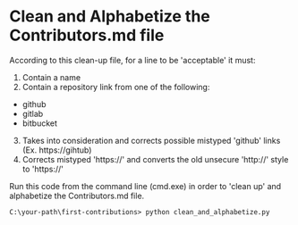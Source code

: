 # Clean and Alphabetize the Contributors.md file

According to this clean-up file, for a line to be 'acceptable' it must:


1. Contain a name
2. Contain a repository link from one of the following:
  - github
  - gitlab
  - bitbucket
3. Takes into consideration and corrects possible mistyped 'github' links (Ex. https://gihtub)
4. Corrects mistyped 'https://' and converts the old unsecure 'http://' style to 'https://'


Run this code from the command line (cmd.exe) in order to 'clean up' and alphabetize the Contributors.md file.

```
C:\your-path\first-contributions> python clean_and_alphabetize.py
```